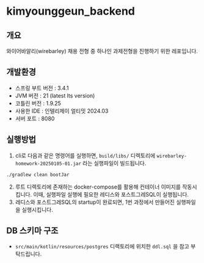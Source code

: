 # kimyounggeun_backend

## 개요
와이어바알리(wirebarley) 채용 전형 중 하나인 과제전형을 진행하기 위한 레포입니다.

## 개발환경
- 스프링 부트 버전 : 3.4.1
- JVM 버전 : 21 (latest lts version)
- 코틀린 버전 : 1.9.25
- 사용한 IDE : 인텔리제이 얼티밋 2024.03
- 서버 포트 : 8080

## 실행방법
1. cli로 다음과 같은 명령어를 실행하면,  `build/libs/` 디렉토리에 `wirebarley-homework-20250105-01.jar` 라는 실행파일이 빌드됩니다.
```shell
./gradlew clean bootJar
```
2. 루트 디렉토리에 존재하는 docker-compose를 활용해 컨테이너 이미지를 작동시킵니다. 이때, 실행파일 실행에 필요한 레디스와 포스트그레SQL이 실행됩니다.
3. 레디스와 포스트그레SQL의 startup이 완료되면, 1번 과정에서 만들어진 실행파일을 실행시킵니다.

## DB 스키마 구조
- `src/main/kotlin/resources/postgres` 디랙토리에 위치한 `ddl.sql` 을 참고 부탁드립니다.
